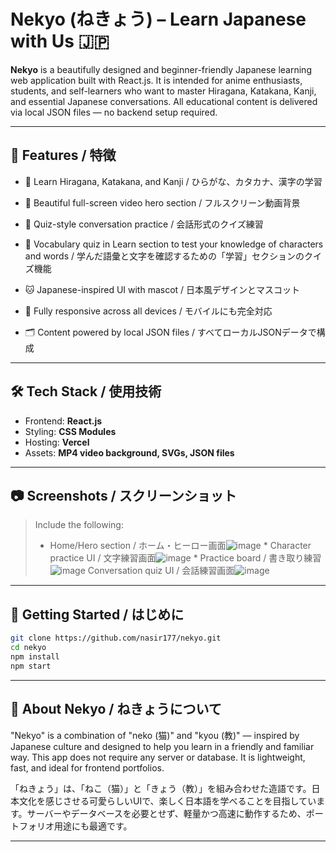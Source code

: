 # Nekyo (ねきょう) – Learn Japanese with Us 🇯🇵

**Nekyo** is a beautifully designed and beginner-friendly Japanese learning web application built with React.js. It is intended for anime enthusiasts, students, and self-learners who want to master Hiragana, Katakana, Kanji, and essential Japanese conversations. All educational content is delivered via local JSON files — no backend setup required.

---

## 🌟 Features / 特徴

* 🎴 Learn Hiragana, Katakana, and Kanji / ひらがな、カタカナ、漢字の学習

* 🎨 Beautiful full-screen video hero section / フルスクリーン動画背景

* 🧠 Quiz-style conversation practice / 会話形式のクイズ練習

* 📝 Vocabulary quiz in Learn section to test your knowledge of characters and words / 学んだ語彙と文字を確認するための「学習」セクションのクイズ機能

* 🐱 Japanese-inspired UI with mascot / 日本風デザインとマスコット

* 📱 Fully responsive across all devices / モバイルにも完全対応

* 🗂️ Content powered by local JSON files / すべてローカルJSONデータで構成

---

## 🛠️ Tech Stack / 使用技術

* Frontend: **React.js**
* Styling: **CSS Modules**
* Hosting: **Vercel**
* Assets: **MP4 video background, SVGs, JSON files**

---

## 📷 Screenshots / スクリーンショット

> Include the following:
>
> * Home/Hero section / ホーム・ヒーロー画面![image](https://github.com/user-attachments/assets/7fe24e48-5a17-4583-ae2a-408a65a69e2b) * Character practice UI / 文字練習画面![image](https://github.com/user-attachments/assets/237c8446-2a87-4ce9-9094-2c827f4a8272) * Practice board / 書き取り練習![image](https://github.com/user-attachments/assets/e997184f-08ca-4875-8302-8e2735809d35) Conversation quiz UI / 会話練習画面![image](https://github.com/user-attachments/assets/0375cfc8-d780-411c-908b-ca8c7654fc2d)


---

## 🚀 Getting Started / はじめに

```bash
git clone https://github.com/nasir177/nekyo.git
cd nekyo
npm install
npm start
```

---

## 🗾 About Nekyo / ねきょうについて

"Nekyo" is a combination of "neko (猫)" and "kyou (教)" — inspired by Japanese culture and designed to help you learn in a friendly and familiar way. This app does not require any server or database. It is lightweight, fast, and ideal for frontend portfolios.

「ねきょう」は、「ねこ（猫）」と「きょう（教）」を組み合わせた造語です。日本文化を感じさせる可愛らしいUIで、楽しく日本語を学べることを目指しています。サーバーやデータベースを必要とせず、軽量かつ高速に動作するため、ポートフォリオ用途にも最適です。

---


